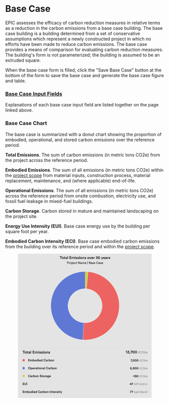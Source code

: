 # Base Case

EPIC assesses the efficacy of carbon reduction measures in relative terms as a reduction in the carbon emissions from a base case building. The base case building is a building determined from a set of conservative assumptions which represent a newly constructed project in which no efforts have been made to reduce carbon emissions. The base case provides a means of comparison for evaluating carbon reduction measures. The building's form is not parameterized; the building is assumed to be an extruded square.

When the base case form is filled, click the "Save Base Case" button at the bottom of the form to save the base case and generate the base case figure and table.

### [Base Case Input Fields](base-case-input-fields.md)

Explanations of each base case input field are listed together on the page linked above.

### Base Case Chart

The base case is summarized with a donut chart showing the proportion of embodied, operational, and stored carbon emissions over the reference period.

**Total Emissions**. The sum of carbon emissions (in metric tons CO2e) from the project across the reference period.&#x20;

**Embodied Emissions**. The sum of all emissions (in metric tons CO2e) within the [project scope](refine-project-scope.md) from material inputs, construction process, material replacement, maintenance, and (where applicable) end-of-life.

**Operational Emissions**. The sum of all emissions (in metric tons CO2e) across the reference period from onsite combustion, electricity use, and fossil fuel leakage in mixed-fuel buildings.

**Carbon Storage**. Carbon stored in mature and maintained landscaping on the project site.

**Energy Use Intensity (EUI)**. Base case energy use by the building per square foot per year.&#x20;

**Embodied Carbon Intensity (ECI)**. Base case embodied carbon emissions from the building over its reference period and within the [project scope](refine-project-scope.md).

<figure><img src="../../.gitbook/assets/Base Case Chart.png" alt=""><figcaption></figcaption></figure>
